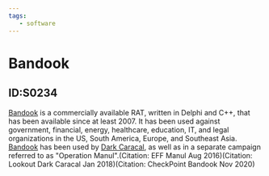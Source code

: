 ```yaml
---
tags:
   - software
---
```

# Bandook
## ID:S0234
[Bandook](/mitre/software/S0234) is a commercially available RAT, written in Delphi and C++, that has been available since at least 2007. It has been used against government, financial, energy, healthcare, education, IT, and legal organizations in the US, South America, Europe, and Southeast Asia. [Bandook](/mitre/software/S0234) has been used by [Dark Caracal](/mitre/groups/G0070), as well as in a separate campaign referred to as "Operation Manul".(Citation: EFF Manul Aug 2016)(Citation: Lookout Dark Caracal Jan 2018)(Citation: CheckPoint Bandook Nov 2020)
